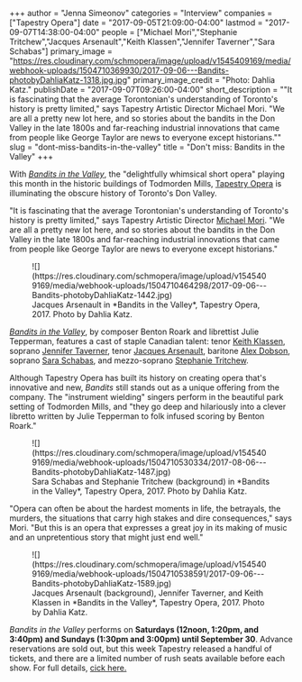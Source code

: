 +++
author = "Jenna Simeonov"
categories = "Interview"
companies = ["Tapestry Opera"]
date = "2017-09-05T21:09:00-04:00"
lastmod = "2017-09-07T14:38:00-04:00"
people = ["Michael Mori","Stephanie Tritchew","Jacques Arsenault","Keith Klassen","Jennifer Taverner","Sara Schabas"]
primary_image = "https://res.cloudinary.com/schmopera/image/upload/v1545409169/media/webhook-uploads/1504710369930/2017-09-06---Bandits-photobyDahliaKatz-1318.jpg.jpg"
primary_image_credit = "Photo: Dahlia Katz."
publishDate = "2017-09-07T09:26:00-04:00"
short_description = "&quot;It is fascinating that the average Torontonian&#039;s understanding of Toronto&#039;s history is pretty limited,&quot; says Tapestry Artistic Director Michael Mori. &quot;We are all a pretty new lot here, and so stories about the bandits in the Don Valley in the late 1800s and far-reaching industrial innovations that came from people like George Taylor are news to everyone except historians.&quot;"
slug = "dont-miss-bandits-in-the-valley"
title = "Don&#039;t miss: Bandits in the Valley"
+++

With [*Bandits in the Valley*](https://tapestryopera.com/bandits-in-the-valley/), the "delightfully whimsical short opera" playing this month in the historic buildings of Todmorden Mills, [Tapestry Opera](/scene/companies/tapestry-opera/) is illuminating the obscure history of Toronto's Don Valley.

"It is fascinating that the average Torontonian's understanding of Toronto's history is pretty limited," says Tapestry Artistic Director [Michael Mori](/scene/people/michael-mori/). "We are all a pretty new lot here, and so stories about the bandits in the Don Valley in the late 1800s and far-reaching industrial innovations that came from people like George Taylor are news to everyone except historians."

<figure data-type="image">
![](https://res.cloudinary.com/schmopera/image/upload/v1545409169/media/webhook-uploads/1504710464298/2017-09-06---Bandits-photobyDahliaKatz-1442.jpg)
<figcaption>Jacques Arsenault in *Bandits in the Valley*, Tapestry Opera, 2017. Photo by Dahlia Katz.</figcaption>
</figure>

[*Bandits in the Valley*](https://tapestryopera.com/bandits-in-the-valley/), by composer Benton Roark and librettist Julie Tepperman, features a cast of staple Canadian talent: tenor [Keith Klassen](/scene/people/keith-klassen/), soprano [Jennifer Taverner](/spotlight-on-jennifer-taverner/), tenor [Jacques Arsenault](/spotlight-on-jacques-arsenault/), baritone [Alex Dobson](/scene/people/alexander-dobson/), soprano [Sara Schabas](/authors/sara-schabas/), and mezzo-soprano [Stephanie Tritchew](/spotlight-on-stephanie-tritchew/).

Although Tapestry Opera has built its history on creating opera that's innovative and new, *Bandits* still stands out as a unique offering from the company. The "instrument wielding" singers perform in the beautiful park setting of Todmorden Mills, and "they go deep and hilariously into a clever libretto written by Julie Tepperman to folk infused scoring by Benton Roark."

<figure data-type="image">
![](https://res.cloudinary.com/schmopera/image/upload/v1545409169/media/webhook-uploads/1504710530334/2017-08-06---Bandits-photobyDahliaKatz-1487.jpg)
<figcaption>Sara Schabas and Stephanie Tritchew (background) in *Bandits in the Valley*, Tapestry Opera, 2017. Photo by Dahlia Katz.</figcaption>
</figure>

"Opera can often be about the hardest moments in life, the betrayals, the murders, the situations that carry high stakes and dire consequences," says Mori. "But this is an opera that expresses a great joy in its making of music and an unpretentious story that might just end well."

<figure data-type="image">
![](https://res.cloudinary.com/schmopera/image/upload/v1545409169/media/webhook-uploads/1504710538591/2017-09-06---Bandits-photobyDahliaKatz-1589.jpg)
<figcaption>Jacques Arsenault (background), Jennifer Taverner, and Keith Klassen in *Bandits in the Valley*, Tapestry Opera, 2017. Photo by Dahlia Katz.</figcaption>
</figure>

*Bandits in the Valley* performs on **Saturdays (12noon, 1:20pm, and 3:40pm) and Sundays (1:30pm and 3:00pm) until September 30**. Advance reservations are sold out, but this week Tapestry released a handful of tickets, and there are a limited number of rush seats available before each show. For full details, [cick here.](https://tapestryopera.com/bandits-in-the-valley/)
